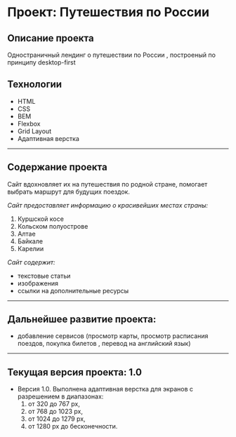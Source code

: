 # Проект: Путешествия по России

## Описание проекта

Одностраничный лендинг о путешествии по России , построеный по принципу desktop-first

## Технологии

* HTML
* CSS
* BEM
* Flexbox
* Grid Layout
* Адаптивная верстка

---

## Содержание проекта

Cайт вдохновляет их на путешествия по родной стране, помогает выбрать маршрут для будущих поездок.

*Сайт предоставляет информацию о красивейших местах страны:*

1. Куршской косе
2. Кольском полуострове
3. Алтае
4. Байкале
5. Карелии

*Сайт содержит:*

* текстовые статьи
* изображения
* ссылки на дополнительные ресурсы

---

## Дальнейшее развитие проекта:

* добавление сервисов (просмотр карты, просмотр расписания поездов, покупка билетов , перевод на английский язык)
 

---

## Текущая версия проекта: 1.0

* Версия 1.0. Выполнена адаптивная верстка для экранов с разрешением в диапазонах:
    1) от 320 до 767 px,
    2) от 768 до 1023 px,
    3) от 1024 до 1279 px,
    4) от 1280 px до бесконечности.
